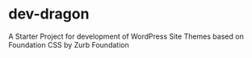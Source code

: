 # dev-dragon
A Starter Project for development of WordPress Site Themes based on Foundation CSS by Zurb Foundation
